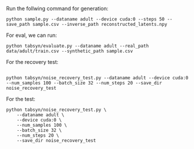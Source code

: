Run the follwing command for generation:

```
python sample.py --dataname adult --device cuda:0 --steps 50 --save_path sample.csv --inverse_path reconstructed_latents.npy
```

For eval, we can run:

```
python tabsyn/evaluate.py --dataname adult --real_path data/adult/train.csv --synthetic_path sample.csv
```
 For the recovery test:

```

python tabsyn/noise_recovery_test.py --dataname adult --device cuda:0 --num_samples 100 --batch_size 32 --num_steps 20 --save_dir noise_recovery_test
```
For the test:

```
python tabsyn/noise_recovery_test.py \
    --dataname adult \
    --device cuda:0 \
    --num_samples 100 \
    --batch_size 32 \
    --num_steps 20 \
    --save_dir noise_recovery_test
```
